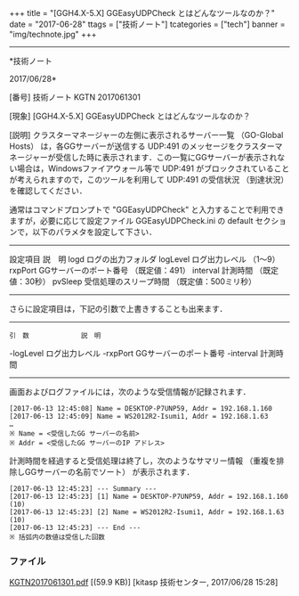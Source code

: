 ﻿+++
title = "[GGH4.X-5.X] GGEasyUDPCheck とはどんなツールなのか？"
date = "2017-06-28"
ttags = ["技術ノート"]
tcategories = ["tech"]
banner = "img/technote.jpg"
+++

-----------------------------------------------------------------------------------------------------------------------------

*技術ノート

2017/06/28*


[番号]
技術ノート KGTN 2017061301

[現象]
[GGH4.X-5.X] GGEasyUDPCheck とはどんなツールなのか？

[説明]
クラスターマネージャーの左側に表示されるサーバー一覧 （GO-Global Hosts）
は，各GGサーバーが送信する UDP:491
のメッセージをクラスターマネージャーが受信した時に表示されます．この一覧にGGサーバーが表示されない場合は，Windowsファイアウォール等で
UDP:491 がブロックされていることが考えられますので，このツールを利用して
UDP:491 の受信状況 （到達状況） を確認してください．

通常はコマンドプロンプトで "GGEasyUDPCheck"
と入力することで利用できますが，必要に応じて設定ファイル
GGEasyUDPCheck.ini の default
セクションで，以下のパラメタを設定して下さい．

  ---------- ----------------------------------------------
   設定項目                      説　明
     logd                  ログの出力フォルダ
   logLevel             ログ出力レベル （1～9）
   rxpPort       GGサーバーのポート番号 （既定値：491）
   interval            計測時間 （既定値：30秒）
   pvSleep    受信処理のスリープ時間 （既定値：500ミリ秒）
  ---------- ----------------------------------------------

さらに設定項目は，下記の引数で上書きすることも出来ます．

  ----------- ------------------------
    引　数             説　明
   -logLevel       ログ出力レベル
   -rxpPort    GGサーバーのポート番号
   -interval          計測時間
  ----------- ------------------------

画面およびログファイルには，次のような受信情報が記録されます．

    [2017-06-13 12:45:08] Name = DESKTOP-P7UNP59, Addr = 192.168.1.160
    [2017-06-13 12:45:09] Name = WS2012R2-Isumi1, Addr = 192.168.1.63
    …
    ※ Name = <受信したGG サーバーの名前>
    ※ Addr = <受信したGG サーバーのIP アドレス>

計測時間を経過すると受信処理は終了し，次のようなサマリー情報
（重複を排除しGGサーバーの名前でソート） が表示されます．

    [2017-06-13 12:45:23] --- Summary ---
    [2017-06-13 12:45:23] [1] Name = DESKTOP-P7UNP59, Addr = 192.168.1.160 (10)
    [2017-06-13 12:45:23] [2] Name = WS2012R2-Isumi1, Addr = 192.168.1.63 (10)
    [2017-06-13 12:45:23] --- End ---
    ※ 括弧内の数値は受信した回数


### ファイル

 
 


[KGTN2017061301.pdf](http://techreport.kitasp.net/attachments/download/3723/KGTN2017061301.pdf)
 [(59.9 KB)] [kitasp 技術センター, 2017/06/28
15:28]


 


 

